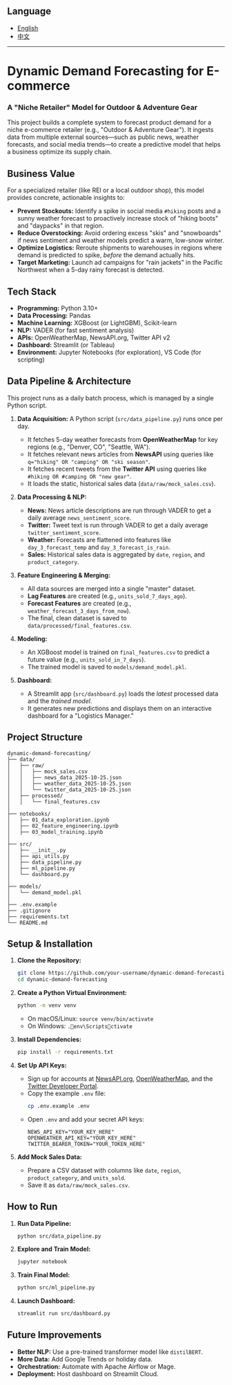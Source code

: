 ## Language
- [English](README.md)
- [中文](README_zh.md)

---

# Dynamic Demand Forecasting for E-commerce

### A "Niche Retailer" Model for Outdoor & Adventure Gear

This project builds a complete system to forecast product demand for a niche e-commerce retailer (e.g., "Outdoor & Adventure Gear"). It ingests data from multiple external sources—such as public news, weather forecasts, and social media trends—to create a predictive model that helps a business optimize its supply chain.

## Business Value

For a specialized retailer (like REI or a local outdoor shop), this model provides concrete, actionable insights to:

  * **Prevent Stockouts:** Identify a spike in social media `#hiking` posts and a sunny weather forecast to proactively increase stock of "hiking boots" and "daypacks" in that region.
  * **Reduce Overstocking:** Avoid ordering excess "skis" and "snowboards" if news sentiment and weather models predict a warm, low-snow winter.
  * **Optimize Logistics:** Reroute shipments to warehouses in regions where demand is predicted to spike, *before* the demand actually hits.
  * **Target Marketing:** Launch ad campaigns for "rain jackets" in the Pacific Northwest when a 5-day rainy forecast is detected.

## Tech Stack

  * **Programming:** Python 3.10+
  * **Data Processing:** Pandas
  * **Machine Learning:** XGBoost (or LightGBM), Scikit-learn
  * **NLP:** VADER (for fast sentiment analysis)
  * **APIs:** OpenWeatherMap, NewsAPI.org, Twitter API v2
  * **Dashboard:** Streamlit (or Tableau)
  * **Environment:** Jupyter Notebooks (for exploration), VS Code (for scripting)

## Data Pipeline & Architecture

This project runs as a daily batch process, which is managed by a single Python script.

1.  **Data Acquisition:** A Python script (`src/data_pipeline.py`) runs once per day.
      * It fetches 5-day weather forecasts from **OpenWeatherMap** for key regions (e.g., "Denver, CO", "Seattle, WA").
      * It fetches relevant news articles from **NewsAPI** using queries like `q="hiking" OR "camping" OR "ski season"`.
      * It fetches recent tweets from the **Twitter API** using queries like `#hiking OR #camping OR "new gear"`.
      * It loads the static, historical sales data (`data/raw/mock_sales.csv`).

2.  **Data Processing & NLP:**
      * **News:** News article descriptions are run through VADER to get a daily average `news_sentiment_score`.
      * **Twitter:** Tweet text is run through VADER to get a daily average `twitter_sentiment_score`.
      * **Weather:** Forecasts are flattened into features like `day_3_forecast_temp` and `day_3_forecast_is_rain`.
      * **Sales:** Historical sales data is aggregated by `date`, `region`, and `product_category`.

3.  **Feature Engineering & Merging:**
      * All data sources are merged into a single "master" dataset.
      * **Lag Features** are created (e.g., `units_sold_7_days_ago`).
      * **Forecast Features** are created (e.g., `weather_forecast_3_days_from_now`).
      * The final, clean dataset is saved to `data/processed/final_features.csv`.

4.  **Modeling:**
      * An XGBoost model is trained on `final_features.csv` to predict a future value (e.g., `units_sold_in_7_days`).
      * The trained model is saved to `models/demand_model.pkl`.

5.  **Dashboard:**
      * A Streamlit app (`src/dashboard.py`) loads the *latest* processed data and the *trained model*.
      * It generates new predictions and displays them on an interactive dashboard for a "Logistics Manager."

## Project Structure

```
dynamic-demand-forecasting/
├── data/
│   ├── raw/
│   │   ├── mock_sales.csv
│   │   ├── news_data_2025-10-25.json
│   │   ├── weather_data_2025-10-25.json
│   │   └── twitter_data_2025-10-25.json
│   ├── processed/
│   │   └── final_features.csv
│
├── notebooks/
│   ├── 01_data_exploration.ipynb
│   ├── 02_feature_engineering.ipynb
│   ├── 03_model_training.ipynb
│
├── src/
│   ├── __init__.py
│   ├── api_utils.py
│   ├── data_pipeline.py
│   ├── ml_pipeline.py
│   └── dashboard.py
│
├── models/
│   └── demand_model.pkl
│
├── .env.example
├── .gitignore
├── requirements.txt
└── README.md
```

## Setup & Installation

1.  **Clone the Repository:**

    ```bash
    git clone https://github.com/your-username/dynamic-demand-forecasting.git
    cd dynamic-demand-forecasting
    ```

2.  **Create a Python Virtual Environment:**

    ```bash
    python -m venv venv
    ```

      * On macOS/Linux: `source venv/bin/activate`
      * On Windows: `.env\Scriptsctivate`

3.  **Install Dependencies:**

    ```bash
    pip install -r requirements.txt
    ```

4.  **Set Up API Keys:**

      * Sign up for accounts at [NewsAPI.org](https://newsapi.org/), [OpenWeatherMap](https://openweathermap.org/api), and the [Twitter Developer Portal](https://developer.twitter.com/en/portal/dashboard).
      * Copy the example `.env` file:
        ```bash
        cp .env.example .env
        ```
      * Open `.env` and add your secret API keys:
        ```plaintext
        NEWS_API_KEY="YOUR_KEY_HERE"
        OPENWEATHER_API_KEY="YOUR_KEY_HERE"
        TWITTER_BEARER_TOKEN="YOUR_TOKEN_HERE"
        ```

5.  **Add Mock Sales Data:**

      * Prepare a CSV dataset with columns like `date`, `region`, `product_category`, and `units_sold`.
      * Save it as `data/raw/mock_sales.csv`.

## How to Run

1.  **Run Data Pipeline:**
    ```bash
    python src/data_pipeline.py
    ```

2.  **Explore and Train Model:**
    ```bash
    jupyter notebook
    ```

3.  **Train Final Model:**
    ```bash
    python src/ml_pipeline.py
    ```

4.  **Launch Dashboard:**
    ```bash
    streamlit run src/dashboard.py
    ```

## Future Improvements

  * **Better NLP:** Use a pre-trained transformer model like `distilBERT`.
  * **More Data:** Add Google Trends or holiday data.
  * **Orchestration:** Automate with Apache Airflow or Mage.
  * **Deployment:** Host dashboard on Streamlit Cloud.
